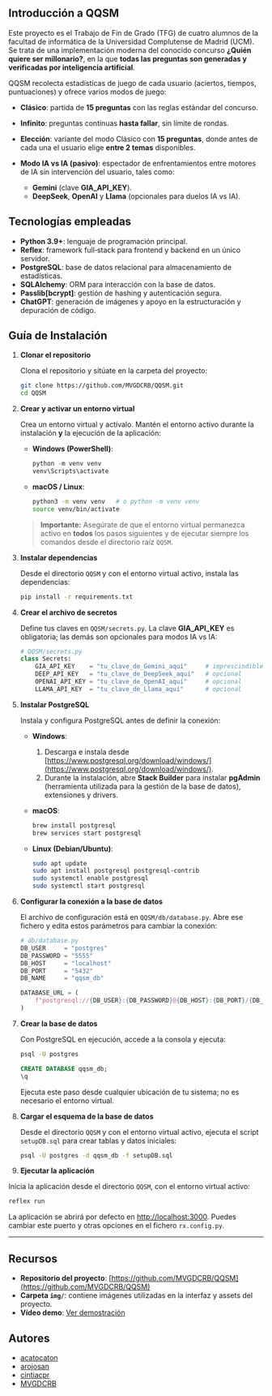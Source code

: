 ## Introducción a QQSM

Este proyecto es el Trabajo de Fin de Grado (TFG) de cuatro alumnos de la facultad de informática de la Universidad Complutense de Madrid (UCM). Se trata de una implementación moderna del conocido concurso **¿Quién quiere ser millonario?**, en la que **todas las preguntas son generadas y verificadas por inteligencia artificial**.

QQSM recolecta estadísticas de juego de cada usuario (aciertos, tiempos, puntuaciones) y ofrece varios modos de juego:

* **Clásico**: partida de **15 preguntas** con las reglas estándar del concurso.

* **Infinito**: preguntas continuas **hasta fallar**, sin límite de rondas.

* **Elección**: variante del modo Clásico con **15 preguntas**, donde antes de cada una el usuario elige **entre 2 temas** disponibles.

* **Modo IA vs IA (pasivo)**: espectador de enfrentamientos entre motores de IA sin intervención del usuario, tales como:

  * **Gemini** (clave **GIA\_API\_KEY**).
  * **DeepSeek**, **OpenAI** y **Llama** (opcionales para duelos IA vs IA).

## Tecnologías empleadas

* **Python 3.9+**: lenguaje de programación principal.
* **Reflex**: framework full‑stack para frontend y backend en un único servidor.
* **PostgreSQL**: base de datos relacional para almacenamiento de estadísticas.
* **SQLAlchemy**: ORM para interacción con la base de datos.
* **Passlib\[bcrypt]**: gestión de hashing y autenticación segura.
* **ChatGPT**: generación de imágenes y apoyo en la estructuración y depuración de código.

## Guía de Instalación

1. **Clonar el repositorio**

   Clona el repositorio y sitúate en la carpeta del proyecto:

   ```bash
   git clone https://github.com/MVGDCRB/QQSM.git
   cd QQSM
   ```

2. **Crear y activar un entorno virtual**

   Crea un entorno virtual y actívalo. Mantén el entorno activo durante la instalación **y** la ejecución de la aplicación:

   * **Windows (PowerShell)**:

     ```powershell
     python -m venv venv
     venv\Scripts\activate
     ```
   * **macOS / Linux**:

     ```bash
     python3 -m venv venv   # o python -m venv venv
     source venv/bin/activate
     ```

   > **Importante:** Asegúrate de que el entorno virtual permanezca activo en **todos** los pasos siguientes y de ejecutar siempre los comandos desde el directorio raíz `QQSM`.

3. **Instalar dependencias**

   Desde el directorio `QQSM` y con el entorno virtual activo, instala las dependencias:

   ```bash
   pip install -r requirements.txt
   ```

4. **Crear el archivo de secretos**

   Define tus claves en `QQSM/secrets.py`. La clave **GIA\_API\_KEY** es obligatoria; las demás son opcionales para modos IA vs IA:

   ```python
   # QQSM/secrets.py
   class Secrets:
       GIA_API_KEY    = "tu_clave_de_Gemini_aquí"     # imprescindible
       DEEP_API_KEY   = "tu_clave_de_DeepSeek_aquí"   # opcional
       OPENAI_API_KEY = "tu_clave_de_OpenAI_aquí"     # opcional
       LLAMA_API_KEY  = "tu_clave_de_Llama_aquí"      # opcional
   ```

5. **Instalar PostgreSQL**

   Instala y configura PostgreSQL antes de definir la conexión:

   * **Windows**:

     1. Descarga e instala desde [https://www.postgresql.org/download/windows/](https://www.postgresql.org/download/windows/).
     2. Durante la instalación, abre **Stack Builder** para instalar **pgAdmin** (herramienta utilizada para la gestión de la base de datos), extensiones y drivers.

   * **macOS**:

     ```bash
     brew install postgresql
     brew services start postgresql
     ```

   * **Linux (Debian/Ubuntu)**:

     ```bash
     sudo apt update
     sudo apt install postgresql postgresql-contrib
     sudo systemctl enable postgresql
     sudo systemctl start postgresql
     ```

6. **Configurar la conexión a la base de datos**

   El archivo de configuración está en `QQSM/db/database.py`. Abre ese fichero y edita estos parámetros para cambiar la conexión:

   ```python
   # db/database.py
   DB_USER     = "postgres"
   DB_PASSWORD = "5555"
   DB_HOST     = "localhost"
   DB_PORT     = "5432"
   DB_NAME     = "qqsm_db"

   DATABASE_URL = (
       f"postgresql://{DB_USER}:{DB_PASSWORD}@{DB_HOST}:{DB_PORT}/{DB_NAME}"
   )
   ```

7. **Crear la base de datos**

   Con PostgreSQL en ejecución, accede a la consola y ejecuta:

   ```bash
   psql -U postgres
   ```

   ```sql
   CREATE DATABASE qqsm_db;
   \q
   ```

   Ejecuta este paso desde cualquier ubicación de tu sistema; no es necesario el entorno virtual.

8. **Cargar el esquema de la base de datos**

   Desde el directorio `QQSM` y con el entorno virtual activo, ejecuta el script `setupDB.sql` para crear tablas y datos iniciales:

   ```bash
   psql -U postgres -d qqsm_db -f setupDB.sql
   ```

9. **Ejecutar la aplicación**

Inicia la aplicación desde el directorio `QQSM`, con el entorno virtual activo:

```bash
reflex run
```

La aplicación se abrirá por defecto en [http://localhost:3000](http://localhost:3000). Puedes cambiar este puerto y otras opciones en el fichero `rx.config.py`.

---

## Recursos

- **Repositorio del proyecto**: [https://github.com/MVGDCRB/QQSM](https://github.com/MVGDCRB/QQSM)
- **Carpeta `img/`**: contiene imágenes utilizadas en la interfaz y assets del proyecto.
- **Vídeo demo**: [Ver demostración](https://youtu.be/XMeuNWvVXZc)



## Autores

* [acatocaton](https://github.com/acatocaton)
* [arojosan](https://github.com/arojosan)
* [cintiacpr](https://github.com/cintiacpr)
* [MVGDCRB](https://github.com/MVGDCRB)

